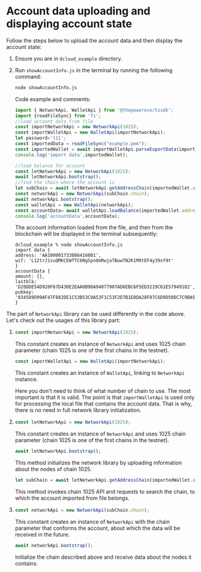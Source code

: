 # Account data uploading and displaying account state

Follow the steps below to upload the account data and then display the account state:

1. Ensure you are in `dcloud_example` directory.

2. Run `showAccountInfo.js` in the terminal by running the following command:

   ```bash
   node showAccountInfo.js
   ```

   Code example and comments:

   ```javascript title="showAccountInfo.js"
   import { NetworkApi, WalletApi } from '@thepowereco/tssdk';
   import {readFileSync} from 'fs';
   //load account data from file
   const importNetworkApi = new NetworkApi(1025);
   const importWalletApi = new WalletApi(importNetworkApi);
   let password='111';
   const importedData = readFileSync("example.pem");
   const importedWallet = await importWalletApi.parseExportData(importedData.toString(), password);
   console.log('import data',importedWallet);
   
   //load balance for account
   const letNetworkApi = new NetworkApi(1025);
   await letNetworkApi.bootstrap();
   //find the chain where the account is
   let subChain = await letNetworkApi.getAddressChain(importedWallet.address);
   const networkApi = new NetworkApi(subChain.chain);
   await networkApi.bootstrap();
   const walletApi = new WalletApi(networkApi);
   const accountData= await walletApi.loadBalance(importedWallet.address);
   console.log('accountData',accountData);
   ```

   The account information loaded from the file, and then from the blockchain will be displayed in the terminal subsequently:

   ```text
   dcloud_example % node showAccountInfo.js       
   import data {
   address: 'AA100001733086416001',
   wif: 'L12trJ1suQMKCEWfTC6Ng5pn8mRwjaTBuwTN2K1M9tEF4y39sY9t'
   }
   accountData {
   amount: {},
   lastblk: 'D28DDE54D920F67D430E2EAA0B90A94077907AD6EBC6F5ED3219C61E57949182',
   pubkey: '034589D99AF47F882DE1C53B53C9A53F1C53F2D7B1E0DA28F07C6D9D50DC7C9BA5'
   }

   ```

The part of `NetworkApi` library can be used differently in the code above. Let's check out the usages of this library part:

1. ```javascript
   const importNetworkApi = new NetworkApi(1025);
   ```

   This constant creates an instance of `NetworkApi` and uses 1025 chain parameter (chain 1025 is one of the first chains in the testnet).

   ```javascript
   const importWalletApi = new WalletApi(importNetworkApi);
   ```

   This constant creates an instance of `WalletApi`, linking to `NetworkApi` instance.

   Here you don't need to think of what number of chain to use. The most important is that it is valid. The point is that `importWalletApi` is used only for processing the local file that contains the account data. That is why, there is no need in full network library initialization.

2. ```javascript
   const letNetworkApi = new NetworkApi(1025);
   ```

   This constant creates an instance of `NetworkApi` and uses 1025 chain parameter (chain 1025 is one of the first chains in the testnet).

   ```javascript
   await letNetworkApi.bootstrap();
   ```

   This method initializes the network library by uploading information about the nodes of chain 1025.

   ```javascript
   let subChain = await letNetworkApi.getAddressChain(importedWallet.address);
   ```

   This method invokes chain 1025 API and requests to search the chain, to which the account imported from file belongs.

3. ```javascript
   const networkApi = new NetworkApi(subChain.chain);
   ```

   This constant creates an instance of `NetworkApi` with the chain parameter that conforms the account, about which the data will be received in the future.

   ```javascript
   await networkApi.bootstrap();
   ```

   Initialize the chain described above and receive data about the nodes it contains.
